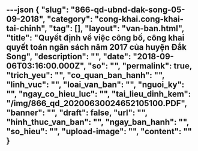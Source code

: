 ---json
{
    "slug": "866-qd-ubnd-dak-song-05-09-2018",
    "category": "cong-khai.cong-khai-tai-chinh",
    "tag": [],
    "layout": "van-ban.html",
    "title": "Quyết định về việc công bố, công khai quyết toán ngân sách năm 2017 của huyện Đắk Song",
    "description": "",
    "date": "2018-09-06T03:16:00.000Z",
    "so": "",
    "permalink": true,
    "trich_yeu": "",
    "co_quan_ban_hanh": "",
    "linh_vuc": "",
    "loai_van_ban": "",
    "nguoi_ky": "",
    "ngay_co_hieu_luc": "",
    "tai_lieu_dinh_kem": "/img/866_qd_20200630024652105100.PDF",
    "banner": "",
    "draft": false,
    "url": "",
    "hinh_thuc_van_ban": "",
    "ngay_ban_hanh": "",
    "so_hieu": "",
    "upload-image": "",
    "__content__": ""
}
---
